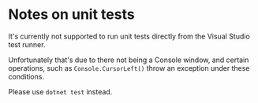 # Notes on unit tests
It's currently not supported to run unit tests directly from the Visual Studio test runner.

Unfortunately that's due to there not being a Console window, and certain operations, such as `Console.CursorLeft()` throw an exception under these conditions.

Please use `dotnet test` instead.